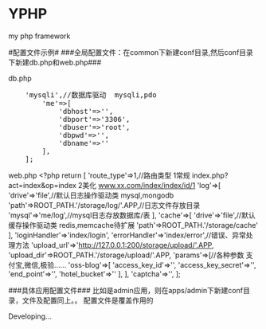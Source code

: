 # YPHP
my php framework

#配置文件示例#
###全局配置文件：在common下新建conf目录,然后conf目录下新建db.php和web.php###

db.php
<pre>
	<?php
	return [
		'drive'=>'mysqli',//数据库驱动  mysqli,pdo
		'me'=>[
			'dbhost'=>'',
			'dbport'=>'3306',
			'dbuser'=>'root',
			'dbpwd'=>'',
			'dbname'=>''
		],
	];
</pre>

web.php
	<?php
	return [
		'route_type'=>1,//路由类型 1常规 index.php?act=index&op=index  2美化  www.xx.com/index/index/id/1
		'log'=>[
			'drive'=>'file',//默认日志操作驱动类  mysql,mongodb
			'path'=>ROOT_PATH.'/storage/log/'.APP,//日志文件存放目录
			'mysql'=>'me/log',//mysql日志存放数据库/表
		],
		'cache'=>[
			'drive'=>'file',//默认缓存操作驱动类 redis,memcache待扩展
			'path'=>ROOT_PATH.'/storage/cache'
		],
		'loginHandler'=>'index/login',
		'errorHandler'=>'index/error',//错误、异常处理方法
		'upload_url'=>'http://127.0.0.1:200/storage/upload/'.APP,
		'upload_dir'=>ROOT_PATH.'/storage/upload/'.APP,
		'params'=>[//各种参数  支付宝,微信,极验......
			'oss-blog'=>[
				'access_key_id'=>'',
				'access_key_secret'=>'',
				'end_point'=>'',
				'hotel_bucket'=>''
			],
		],
		'captcha'=>'',
	];

###具体应用配置文件###
比如是admin应用，则在apps/admin下新建conf目录，文件及配置同上。。
配置文件是覆盖作用的

Developing...
